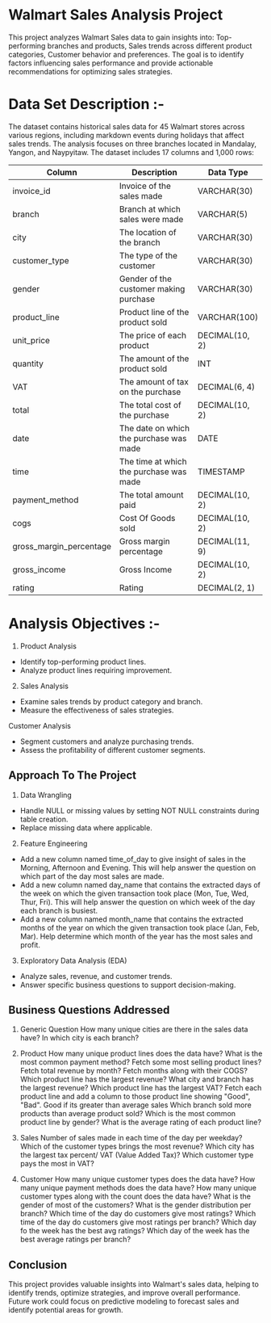 # Walmart Sales Analysis Project

This project analyzes Walmart Sales data to gain insights into: Top-performing branches and products, Sales trends across different product categories, Customer behavior and preferences. The goal is to identify factors influencing sales performance and provide actionable recommendations for optimizing sales strategies.

# Data Set Description :-

The dataset contains historical sales data for 45 Walmart stores across various regions, including markdown events during holidays that affect sales trends. The analysis focuses on three branches located in Mandalay, Yangon, and Naypyitaw. The dataset includes 17 columns and 1,000 rows:

| Column                 | Description                             | Data Type      |
|------------------------|-----------------------------------------|----------------|
| invoice_id             | Invoice of the sales made               | VARCHAR(30)    |
| branch                 | Branch at which sales were made         | VARCHAR(5)     |
| city                   | The location of the branch              | VARCHAR(30)    |
| customer_type          | The type of the customer                | VARCHAR(30)    |
| gender                 | Gender of the customer making purchase  | VARCHAR(30)    |
| product_line           | Product line of the product sold        | VARCHAR(100)   |
| unit_price             | The price of each product               | DECIMAL(10, 2) |
| quantity               | The amount of the product sold          | INT            |
| VAT                    | The amount of tax on the purchase       | DECIMAL(6, 4)  |
| total                  | The total cost of the purchase          | DECIMAL(10, 2) |
| date                   | The date on which the purchase was made | DATE           |
| time                   | The time at which the purchase was made | TIMESTAMP      |
| payment_method         | The total amount paid                   | DECIMAL(10, 2) |
| cogs                   | Cost Of Goods sold                      | DECIMAL(10, 2) |
| gross_margin_percentage| Gross margin percentage                 | DECIMAL(11, 9) |
| gross_income           | Gross Income                            | DECIMAL(10, 2) |
| rating                 | Rating                                  | DECIMAL(2, 1)  |


# Analysis Objectives :-

1. Product Analysis
* Identify top-performing product lines.
* Analyze product lines requiring improvement.

2. Sales Analysis
* Examine sales trends by product category and branch.
* Measure the effectiveness of sales strategies.

Customer Analysis
* Segment customers and analyze purchasing trends.
* Assess the profitability of different customer segments.


## Approach To The Project

1. Data Wrangling
* Handle NULL or missing values by setting NOT NULL constraints during table creation.
* Replace missing data where applicable.

2. Feature Engineering
* Add a new column named time_of_day to give insight of sales in the Morning, Afternoon and Evening. This will help answer the question on which part of the day most sales are made.
* Add a new column named day_name that contains the extracted days of the week on which the given transaction took place (Mon, Tue, Wed, Thur, Fri). This will help answer the question on which week of the day each branch is busiest.
* Add a new column named month_name that contains the extracted months of the year on which the given transaction took place (Jan, Feb, Mar). Help determine which month of the year has the most sales and profit.

3. Exploratory Data Analysis (EDA)
* Analyze sales, revenue, and customer trends.
* Answer specific business questions to support decision-making.


## Business Questions Addressed

1. Generic Question
How many unique cities are there in the sales data have?
In which city is each branch?

2. Product
How many unique product lines does the data have?
What is the most common payment method?
Fetch some most selling product lines?
Fetch total revenue by month?
Fetch months along with their COGS?
Which product line has the largest revenue?
What city and branch has the largest revenue?
Which product line has the largest VAT?
Fetch each product line and add a column to those product line showing "Good", "Bad". Good if its greater than average sales
Which branch sold more products than average product sold?
Which is the most common product line by gender?
What is the average rating of each product line?

3. Sales
Number of sales made in each time of the day per weekday?
Which of the customer types brings the most revenue?
Which city has the largest tax percent/ VAT (Value Added Tax)?
Which customer type pays the most in VAT?

4. Customer
How many unique customer types does the data have?
How many unique payment methods does the data have?
How many unique customer types along with the count does the data have?
What is the gender of most of the customers?
What is the gender distribution per branch?
Which time of the day do customers give most ratings?
Which time of the day do customers give most ratings per branch?
Which day fo the week has the best avg ratings?
Which day of the week has the best average ratings per branch?


## Conclusion
This project provides valuable insights into Walmart's sales data, helping to identify trends, optimize strategies, and improve overall performance. Future work could focus on predictive modeling to forecast sales and identify potential areas for growth.



